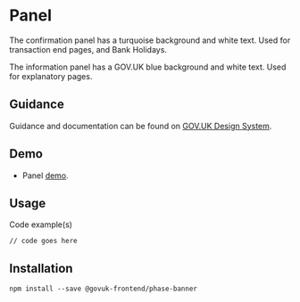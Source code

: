 # Panel

The confirmation panel has a turquoise background and white text.
Used for transaction end pages, and Bank Holidays.

The information panel has a GOV.UK blue background and white text.
Used for explanatory pages.

## Guidance

Guidance and documentation can be found on [GOV.UK Design System](linkgoeshere).

## Demo

* Panel [demo](linkgoeshere).

## Usage

Code example(s)

```
// code goes here
```



## Installation

```
npm install --save @govuk-frontend/phase-banner
```


